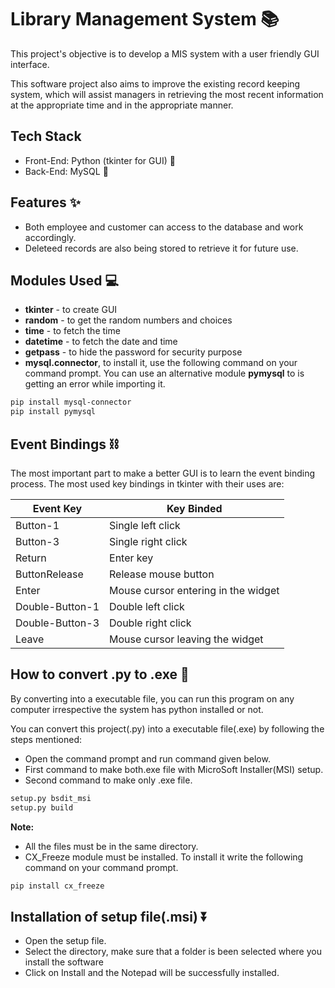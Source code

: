 
# Library Management System 📚

This project's objective is to develop a MIS system with a user friendly GUI interface.

This software project also aims to improve the existing record keeping system, which will assist managers in retrieving the most recent information at the appropriate time and in the appropriate manner.


## Tech Stack

- Front-End: Python (tkinter for GUI) 🐍
- Back-End: MySQL 📑
## Features ✨

- Both employee and customer can access to the database and work accordingly.
- Deleteed records are also being stored to retrieve it for future use.


## Modules Used 💻

- **tkinter** - to create GUI
- **random** - to get the random numbers and choices
- **time** - to fetch the time
- **datetime** - to fetch the date and time
- **getpass** - to hide the password for security purpose
- **mysql.connector**, to install it, use the following command on your command prompt. You can use an alternative module **pymysql** to is getting an error while importing it.

```bash
pip install mysql-connector
pip install pymysql
```


## Event Bindings ⛓️

The most important part to make a better GUI is to learn the event binding process. The most used key bindings in tkinter with their uses are:

|Event Key | Key Binded |
|----------|------------|
|Button-1  |Single left click |
|Button-3  |Single right click |
|Return    |Enter key |
|ButtonRelease|Release mouse button |
|Enter     |Mouse cursor entering in the widget |
|Double-Button-1  |Double left click |
|Double-Button-3  |Double right click |
|Leave |Mouse cursor leaving the widget |


## How to convert .py to .exe 🔀

By converting into a executable file, you can run this program on any computer irrespective the system has python installed or not. 

You can convert this project(.py) into a executable file(.exe) by following the steps mentioned: 

- Open the command prompt and run command given below.
- First command to make both.exe file with MicroSoft Installer(MSI) setup. 
- Second command to make only .exe file.
```bash
setup.py bsdit_msi
setup.py build
```

**Note:** 
- All the files must be in the same directory.
- CX_Freeze module must be installed. To install it write the following command on your command prompt.

```bash
pip install cx_freeze
```
## Installation of setup file(.msi) ⏬

- Open the setup file.
- Select the directory, make sure that a folder is been selected where you install the software
- Click on Install and the Notepad will be successfully installed.

